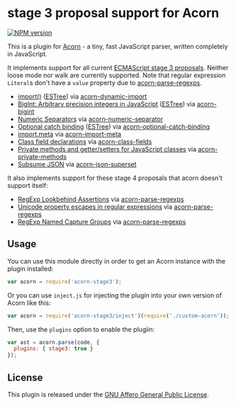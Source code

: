# stage 3 proposal support for Acorn

[![NPM version](https://img.shields.io/npm/v/acorn-stage3.svg)](https://www.npmjs.org/package/acorn-stage3)

This is a plugin for [Acorn](http://marijnhaverbeke.nl/acorn/) - a tiny, fast JavaScript parser, written completely in JavaScript.

It implements support for all current [ECMAScript stage 3 proposals](https://github.com/tc39/proposals/blob/master/README.md#stage-3). Neither loose mode nor walk are currently supported. Note that regular expression `Literal`s don't have a `value` property due to [acorn-parse-regexps](https://www.npmjs.org/package/acorn-parse-regexps).

- [import()](https://github.com/tc39/proposal-dynamic-import) ([ESTree](https://github.com/estree/estree/blob/master/experimental/import-expression.md)) via [acorn-dynamic-import](https://www.npmjs.com/package/acorn-dynamic-import)
- [BigInt: Arbitrary precision integers in JavaScript](https://github.com/tc39/proposal-bigint) ([ESTree](https://github.com/estree/estree/pull/179)) via [acorn-bigint](https://www.npmjs.org/package/acorn-bigint)
- [Numeric Separators](https://github.com/tc39/proposal-numeric-separator) via [acorn-numeric-separator](https://www.npmjs.org/package/acorn-numeric-separator)
- [Optional catch binding](https://github.com/tc39/proposal-optional-catch-binding) ([ESTree](https://github.com/estree/estree/blob/master/experimental/optional-catch-binding.md)) via [acorn-optional-catch-binding](https://www.npmjs.org/package/acorn-optional-catch-binding)
- [import.meta](https://github.com/tc39/proposal-import-meta) via [acorn-import-meta](https://www.npmjs.org/package/acorn-import-meta)
- [Class field declarations](https://github.com/tc39/proposal-class-fields) via [acorn-class-fields](https://www.npmjs.org/package/acorn-class-fields)
- [Private methods and getter/setters for JavaScript classes](https://github.com/tc39/proposal-private-methods) via [acorn-private-methods](https://www.npmjs.org/package/acorn-private-methods)
- [Subsume JSON](https://github.com/tc39/proposal-json-superset) via [acorn-json-superset](https://www.npmjs.org/package/acorn-json-superset)

It also implements support for these stage 4 proposals that acorn doesn't support itself:

- [RegExp Lookbehind Assertions](https://github.com/tc39/proposal-regexp-lookbehind) via [acorn-parse-regexps](https://www.npmjs.org/package/acorn-parse-regexps)
- [Unicode property escapes in regular expressions](https://github.com/tc39/proposal-regexp-unicode-property-escapes) via [acorn-parse-regexps](https://www.npmjs.org/package/acorn-parse-regexps)
- [RegExp Named Capture Groups](https://github.com/tc39/proposal-regexp-named-groups) via [acorn-parse-regexps](https://www.npmjs.org/package/acorn-parse-regexps)

## Usage

You can use this module directly in order to get an Acorn instance with the plugin installed:

```javascript
var acorn = require('acorn-stage3');
```

Or you can use `inject.js` for injecting the plugin into your own version of Acorn like this:

```javascript
var acorn = require('acorn-stage3/inject')(require('./custom-acorn'));
```

Then, use the `plugins` option to enable the plugiin:

```javascript
var ast = acorn.parse(code, {
  plugins: { stage3: true }
});
```

## License

This plugin is released under the [GNU Affero General Public License](./LICENSE).
